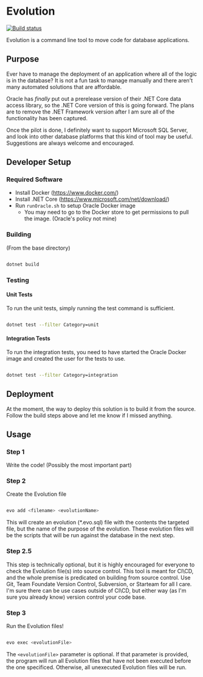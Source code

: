 # Evolution
[![Build status](https://dev.azure.com/dillon-adams/GitHub/_apis/build/status/Evolution)](https://dev.azure.com/dillon-adams/GitHub/_build/latest?definitionId=3)

Evolution is a command line tool to move code for database applications.

## Purpose
Ever have to manage the deployment of an application where all of the logic is in the database? It is not a fun task to manage manually and there aren't many automated solutions that are affordable.

Oracle has _finally_ put out a prerelease version of their .NET Core data access library, so the .NET Core version of this is going forward. The plans are to remove the .NET Framework version after I am sure all of the functionality has been captured.

Once the pilot is done, I definitely want to support Microsoft SQL Server, and look into other database platforms that this kind of tool may be useful. Suggestions are always welcome and encouraged. 

## Developer Setup

### Required Software
- Install Docker (https://www.docker.com/)
- Install .NET Core (https://www.microsoft.com/net/download/)
- Run ``` runOracle.sh ``` to setup Oracle Docker image
  - You may need to go to the Docker store to get permissions to pull the image. (Oracle's policy not mine)

### Building
(From the base directory)

```bash

dotnet build

```

### Testing

#### Unit Tests
To run the unit tests, simply running the test command is sufficient.

```bash

dotnet test --filter Category=unit

```

#### Integration Tests

To run the integration tests, you need to have started the Oracle Docker image and created the user for the tests to use.

```bash

dotnet test --filter Category=integration

```

## Deployment

At the moment, the way to deploy this solution is to build it from the source. Follow the build steps above and let me know if I missed anything.

## Usage

### Step 1

Write the code! (Possibly the most important part)

### Step 2

Create the Evolution file

```bash

evo add <filename> <evolutionName>

```

This will create an evolution (*.evo.sql) file with the contents the targeted file, but the name of the purpose of the evolution. These evolution files will be the scripts that will be run against the database in the next step.

### Step 2.5

This step is technically optional, but it is highly encouraged for everyone to check the Evolution file(s) into source control. This tool is meant for CI\CD, and the whole premise is predicated on building from source control. Use Git, Team Foundate Version Control, Subversion, or Starteam for all I care.  I'm sure there can be use cases outside of CI\CD, but either way (as I'm sure you already know) version control your code base.

### Step 3

Run the Evolution files!

```bash

evo exec <evolutionFile>

```

The ```<evolutionFile>``` parameter is optional. If that parameter is provided, the program will run all Evolution files that have not been executed before the one specificed. Otherwise, all unexecuted Evolution files will be run.
